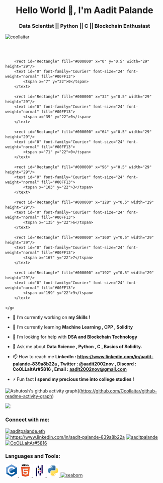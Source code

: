 
<h1 align="center">Hello World 👋, I'm Aadit Palande</h1>
<h3 align="center">Data Scientist || Python || C || Blockchain Enthusiast</h3>

<p align="left"> <img src="https://komarev.com/ghpvc/?username=coollaitar&label=Profile%20views&color=0e75b6&style=for-the-badge" alt="coollaitar" /> </p>

<svg xmlns="http://www.w3.org/2000/svg" xmlns:xlink="http://www.w3.org/1999/xlink" width="224px" height="30px" version="1.1">
    <title>Count</title>
    <g id="Page-1" stroke="none" stroke-width="1" fill="none" fill-rule="evenodd">
  
        <rect id="Rectangle" fill="#000000" x="0" y="0.5" width="29" height="29"/>
        <text id="0" font-family="Courier" font-size="24" font-weight="normal" fill="#00FF13">
            <tspan x="7" y="22">0</tspan>
        </text>

        <rect id="Rectangle" fill="#000000" x="32" y="0.5" width="29" height="29"/>
        <text id="0" font-family="Courier" font-size="24" font-weight="normal" fill="#00FF13">
            <tspan x="39" y="22">0</tspan>
        </text>

        <rect id="Rectangle" fill="#000000" x="64" y="0.5" width="29" height="29"/>
        <text id="0" font-family="Courier" font-size="24" font-weight="normal" fill="#00FF13">
            <tspan x="71" y="22">0</tspan>
        </text>

        <rect id="Rectangle" fill="#000000" x="96" y="0.5" width="29" height="29"/>
        <text id="0" font-family="Courier" font-size="24" font-weight="normal" fill="#00FF13">
            <tspan x="103" y="22">3</tspan>
        </text>

        <rect id="Rectangle" fill="#000000" x="128" y="0.5" width="29" height="29"/>
        <text id="0" font-family="Courier" font-size="24" font-weight="normal" fill="#00FF13">
            <tspan x="135" y="22">6</tspan>
        </text>

        <rect id="Rectangle" fill="#000000" x="160" y="0.5" width="29" height="29"/>
        <text id="0" font-family="Courier" font-size="24" font-weight="normal" fill="#00FF13">
            <tspan x="167" y="22">7</tspan>
        </text>

        <rect id="Rectangle" fill="#000000" x="192" y="0.5" width="29" height="29"/>
        <text id="0" font-family="Courier" font-size="24" font-weight="normal" fill="#00FF13">
            <tspan x="199" y="22">9</tspan>
        </text>

    </g>
</svg>

- 🔭 I’m currently working on **my Skills !**

- 🌱 I’m currently learning **Machine Learning , CPP , Solidity**

- 🤝 I’m looking for help with **DSA and Blockchain Technology**

- 💬 Ask me about **Data Science , Python , C , Basics of Solidity.**

- 📫 How to reach me **LinkedIn : https://www.linkedin.com/in/aadit-palande-839a8b22a , Twitter : @aadit2002nov , Discord : CoOLLaItAr#5816 , Email : aadit2002nov@gmail.com**

- ⚡ Fun fact **I spend my precious time into college studies !**

![Ashutosh's github activity graph](https://activity-graph.herokuapp.com/graph?username=Coollaitar&theme=react-dark)](https://github.com/Coollaitar/github-readme-activity-graph)

<img src="https://github-readme-stats.vercel.app/api?username=Coollaitar&&show_icons=true&title_color=#1AC4BF&icon_color=775BD5&text_color=#1AC4BF&bg_color=FFFFFF">

<h3 align="left">Connect with me:</h3>
<p align="left">
<a href="https://twitter.com/aaditpalande.eth" target="blank"><img align="center" src="https://raw.githubusercontent.com/rahuldkjain/github-profile-readme-generator/master/src/images/icons/Social/twitter.svg" alt="aaditpalande.eth" height="30" width="40" /></a>
<a href="https://linkedin.com/in/https://www.linkedin.com/in/aadit-palande-839a8b22a" target="blank"><img align="center" src="https://raw.githubusercontent.com/rahuldkjain/github-profile-readme-generator/master/src/images/icons/Social/linked-in-alt.svg" alt="https://www.linkedin.com/in/aadit-palande-839a8b22a" height="30" width="40" /></a>
<a href="https://kaggle.com/aaditpalande" target="blank"><img align="center" src="https://raw.githubusercontent.com/rahuldkjain/github-profile-readme-generator/master/src/images/icons/Social/kaggle.svg" alt="aaditpalande" height="30" width="40" /></a>
<a href="https://discord.gg/CoOLLaItAr#5816" target="blank"><img align="center" src="https://raw.githubusercontent.com/rahuldkjain/github-profile-readme-generator/master/src/images/icons/Social/discord.svg" alt="CoOLLaItAr#5816" height="30" width="40" /></a>
</p>

<h3 align="left">Languages and Tools:</h3>
<p align="left"> <a href="https://www.cprogramming.com/" target="_blank" rel="noreferrer"> <img src="https://raw.githubusercontent.com/devicons/devicon/master/icons/c/c-original.svg" alt="c" width="40" height="40"/> </a> <a href="https://www.w3.org/html/" target="_blank" rel="noreferrer"> <img src="https://raw.githubusercontent.com/devicons/devicon/master/icons/html5/html5-original-wordmark.svg" alt="html5" width="40" height="40"/> </a> <a href="https://pandas.pydata.org/" target="_blank" rel="noreferrer"> <img src="https://raw.githubusercontent.com/devicons/devicon/2ae2a900d2f041da66e950e4d48052658d850630/icons/pandas/pandas-original.svg" alt="pandas" width="40" height="40"/> </a> <a href="https://www.python.org" target="_blank" rel="noreferrer"> <img src="https://raw.githubusercontent.com/devicons/devicon/master/icons/python/python-original.svg" alt="python" width="40" height="40"/> </a> <a href="https://seaborn.pydata.org/" target="_blank" rel="noreferrer"> <img src="https://seaborn.pydata.org/_images/logo-mark-lightbg.svg" alt="seaborn" width="40" height="40"/> </a> </p>


